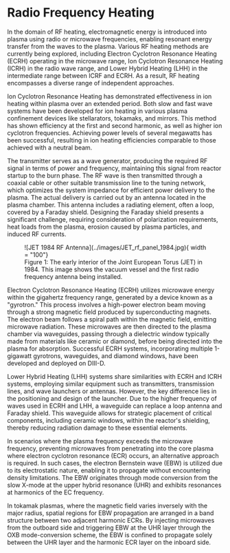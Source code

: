 # Radio Frequency Heating

In the domain of RF heating, electromagnetic energy is introduced into plasma using radio or microwave frequencies, enabling resonant energy transfer from the waves to the plasma. Various RF heating methods are currently being explored, including Electron Cyclotron Resonance Heating (ECRH) operating in the microwave range, Ion Cyclotron Resonance Heating (ICRH) in the radio wave range, and Lower Hybrid Heating (LHH) in the intermediate range between ICRF and ECRH. As a result, RF heating encompasses a diverse range of independent approaches.

Ion Cyclotron Resonance Heating has demonstrated effectiveness in ion heating within plasma over an extended period. Both slow and fast wave systems have been developed for ion heating in various plasma confinement devices like stellarators, tokamaks, and mirrors. This method has shown efficiency at the first and second harmonic, as well as higher ion cyclotron frequencies. Achieving power levels of several megawatts has been successful, resulting in ion heating efficiencies comparable to those achieved with a neutral beam.

The transmitter serves as a wave generator, producing the required RF signal in terms of power and frequency, maintaining this signal from reactor startup to the burn phase. The RF wave is then transmitted through a coaxial cable or other suitable transmission line to the tuning network, which optimizes the system impedance for efficient power delivery to the plasma. The actual delivery is carried out by an antenna located in the plasma chamber. This antenna includes a radiating element, often a loop, covered by a Faraday shield. Designing the Faraday shield presents a significant challenge, requiring consideration of polarization requirements, heat loads from the plasma, erosion caused by plasma particles, and induced RF currents.


<figure markdown>
![JET 1984 RF Antenna](../images/JET_rf_panel_1984.jpg){ width = "100"}
<figcaption>Figure 1: The early interior of the Joint European Torus (JET) in 1984. This image shows the vacuum vessel and the first radio frequency antenna being installed.</figcaption>
</figure>


Electron Cyclotron Resonance Heating (ECRH) utilizes microwave energy within the gigahertz frequency range, generated by a device known as a "gyrotron." This process involves a high-power electron beam moving through a strong magnetic field produced by superconducting magnets. The electron beam follows a spiral path within the magnetic field, emitting microwave radiation. These microwaves are then directed to the plasma chamber via waveguides, passing through a dielectric window typically made from materials like ceramic or diamond, before being directed into the plasma for absorption. Successful ECRH systems, incorporating multiple 1-gigawatt gyrotrons, waveguides, and diamond windows, have been developed and deployed on DIII-D.

Lower Hybrid Heating (LHH) systems share similarities with ECRH and ICRH systems, employing similar equipment such as transmitters, transmission lines, and wave launchers or antennas. However, the key difference lies in the positioning and design of the launcher. Due to the higher frequency of waves used in ECRH and LHH, a waveguide can replace a loop antenna and Faraday shield. This waveguide allows for strategic placement of critical components, including ceramic windows, within the reactor's shielding, thereby reducing radiation damage to these essential elements.

In scenarios where the plasma frequency exceeds the microwave frequency, preventing microwaves from penetrating into the core plasma where electron cyclotron resonance (ECR) occurs, an alternative approach is required. In such cases, the electron Bernstein wave (EBW) is utilized due to its electrostatic nature, enabling it to propagate without encountering density limitations. The EBW originates through mode conversion from the slow X-mode at the upper hybrid resonance (UHR) and exhibits resonances at harmonics of the EC frequency.

In tokamak plasmas, where the magnetic field varies inversely with the major radius, spatial regions for EBW propagation are arranged in a band structure between two adjacent harmonic ECRs. By injecting microwaves from the outboard side and triggering EBW at the UHR layer through the OXB mode-conversion scheme, the EBW is confined to propagate solely between the UHR layer and the harmonic ECR layer on the inboard side.



